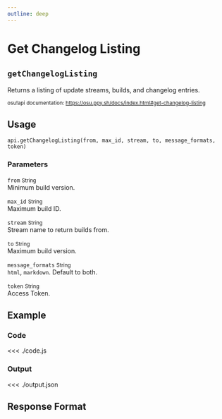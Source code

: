 ```yaml
---
outline: deep
---
```


# Get Changelog Listing <Badge type="info" text="GET"/>

## `getChangelogListing`

Returns a listing of update streams, builds, and changelog entries.

<small>osu!api documentation: https://osu.ppy.sh/docs/index.html#get-changelog-listing</small>

## Usage

`api.getChangelogListing(from, max_id, stream, to, message_formats, token)`

### Parameters

`from` <small>String</small> <Badge type="tip" text="optional" /><br>
Minimum build version.

`max_id` <small>String</small> <Badge type="tip" text="optional" /><br>
Maximum build ID.

`stream` <small>String</small> <Badge type="tip" text="optional" /><br>
Stream name to return builds from.

`to` <small>String</small> <Badge type="tip" text="optional" /><br>
Maximum build version.

`message_formats` <small>String</small> <Badge type="tip" text="optional" /><br>
`html`, `markdown`. Default to both.

`token` <small>String</small><br>
Access Token.

## Example

### Code
<<< ./code.js

### Output
<<< ./output.json

## Response Format

<!--@include: ./response.md-->